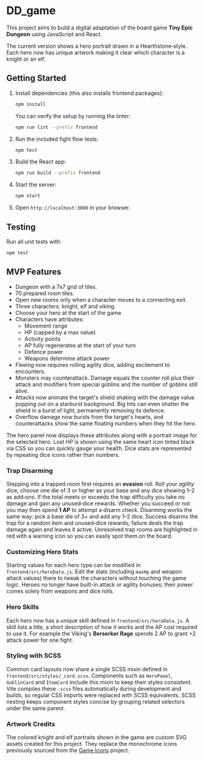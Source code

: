 # DD_game

This project aims to build a digital adaptation of the board game **Tiny Epic Dungeon** using JavaScript and React.

The current version shows a hero portrait drawn in a Hearthstone‑style. Each hero now has unique artwork making it clear which character is a knight or an elf.

## Getting Started

1. Install dependencies (this also installs frontend packages):
   ```bash
   npm install
   ```
   You can verify the setup by running the linter:
   ```bash
   npm run lint --prefix frontend
   ```
2. Run the included fight flow tests:
   ```bash
   npm test
   ```
3. Build the React app:
   ```bash
   npm run build --prefix frontend
   ```
4. Start the server:
   ```bash
   npm start
   ```

5. Open `http://localhost:3000` in your browser.

## Testing

Run all unit tests with:
```bash
npm test
```

## MVP Features
- Dungeon with a 7x7 grid of tiles.
- 70 prepared room tiles.
- Open new rooms only when a character moves to a connecting exit.
- Three characters: knight, elf and viking.
- Choose your hero at the start of the game.
- Characters have attributes:
  - Movement range
  - HP (capped by a max value)
  - Activity points
  - AP fully regenerates at the start of your turn
  - Defence power
  - Weapons determine attack power
- Fleeing now requires rolling agility dice, adding excitement to encounters.
- Monsters may counterattack. Damage equals the counter roll plus their attack
  and modifiers from special goblins and the number of goblins still alive.
- Attacks now animate the target's shield shaking with the damage value popping
  out on a starburst background. Big hits can even shatter the shield in a
  burst of light, permanently removing its defence.
- Overflow damage now bursts from the target's hearts, and counterattacks show
  the same floating numbers when they hit the hero.

The hero panel now displays these attributes along with a portrait image for the selected hero. Lost HP is shown using the same heart icon tinted black via CSS so you can quickly gauge your health. Dice stats are represented by repeating dice icons rather than numbers.

### Trap Disarming

Stepping into a trapped room first requires an **evasion** roll. Roll your *agility* dice, choose one die of 3 or higher as your base and any dice showing 1–2 as add‑ons. If the total meets or exceeds the trap difficulty you take no damage and gain any unused‑dice rewards. Whether you succeed or not you may then spend **1 AP** to attempt a disarm check. Disarming works the same way: pick a base die of 3+ and add any 1–2 dice. Success disarms the trap for a random item and unused‑dice rewards; failure deals the trap damage again and leaves it active. Unresolved trap rooms are highlighted in red with a warning icon so you can easily spot them on the board.

### Customizing Hero Stats

Starting values for each hero type can be modified in
`frontend/src/heroData.js`. Edit the stats (including `maxHp` and weapon attack
values) there to tweak the characters without touching the game logic. Heroes no
longer have built-in attack or agility bonuses; their power comes solely from
weapons and dice rolls.

### Hero Skills

Each hero now has a unique skill defined in `frontend/src/heroData.js`. A skill
lists a title, a short description of how it works and the AP cost required to
use it. For example the Viking's **Berserker Rage** spends 2 AP to grant +2
attack power for one fight.

### Styling with SCSS

Common card layouts now share a single SCSS mixin defined in
`frontend/src/styles/_card.scss`. Components such as `HeroPanel`, `GoblinCard`
and `ItemCard` include this mixin to keep their styles consistent. Vite compiles
these `.scss` files automatically during development and builds, so regular CSS
imports were replaced with SCSS equivalents. SCSS nesting keeps component styles
concise by grouping related selectors under the same parent.

### Artwork Credits

The colored knight and elf portraits shown in the game are custom SVG assets
created for this project. They replace the monochrome icons previously sourced
from the [Game Icons](https://game-icons.net/) project.
